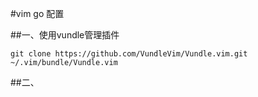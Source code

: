 #vim go 配置

##一、使用vundle管理插件
```
git clone https://github.com/VundleVim/Vundle.vim.git ~/.vim/bundle/Vundle.vim
```

##二、
